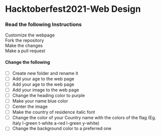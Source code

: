 # Hacktoberfest2021-Web Design

### Read the following Instructions

Customize the webpage <br>
Fork the repository<br>
Make the changes<br>
Make a pull request

#### Change the following

- [ ] Create new folder and rename it<br>
- [ ] Add your age to the web page<br>
- [ ] Add your age to the web page<br>
- [ ] Add your image to the web page<br>
- [ ] Change the heading color to purple<br>
- [ ] Make your name blue color<br>
- [ ] Center the image<br>
- [ ] Make the country of residence italic font<br>
- [ ] Change the color of your Country name with the colors of the flag (Eg. Italy I-green t-white a-red l-green y-white)<br>
- [ ] Change the background color to a preferred one<br>
